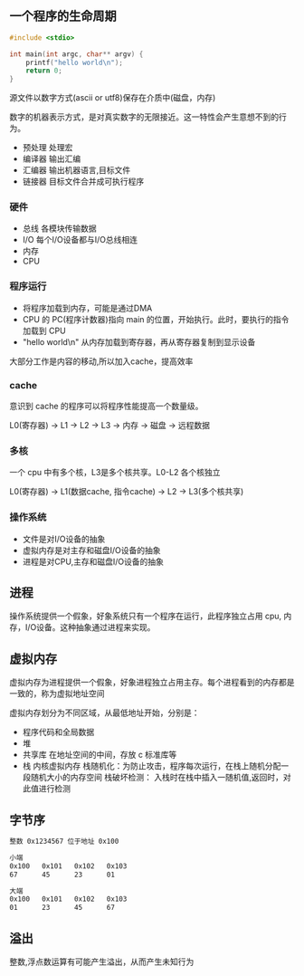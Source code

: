 ## 一个程序的生命周期

```c
#include <stdio>

int main(int argc, char** argv) {
    printf("hello world\n");
    return 0;
}
```

源文件以数字方式(ascii or utf8)保存在介质中(磁盘，内存)

数字的机器表示方式，是对真实数字的无限接近。这一特性会产生意想不到的行为。

* 预处理
  处理宏
* 编译器
  输出汇编
* 汇编器
  输出机器语言,目标文件
* 链接器
  目标文件合并成可执行程序

### 硬件

* 总线
  各模块传输数据
* I/O
  每个I/O设备都与I/O总线相连
* 内存
* CPU

### 程序运行

* 将程序加载到内存，可能是通过DMA
* CPU 的 PC(程序计数器)指向 main 的位置，开始执行。此时，要执行的指令加载到 CPU
* "hello world\n" 从内存加载到寄存器，再从寄存器复制到显示设备

大部分工作是内容的移动,所以加入cache，提高效率

### cache

意识到 cache 的程序可以将程序性能提高一个数量级。

L0(寄存器) -> L1 -> L2 -> L3 -> 内存 -> 磁盘 -> 远程数据

### 多核

一个 cpu 中有多个核，L3是多个核共享。L0-L2 各个核独立

L0(寄存器) -> L1(数据cache, 指令cache) -> L2 -> L3(多个核共享)

### 操作系统

* 文件是对I/O设备的抽象
* 虚拟内存是对主存和磁盘I/O设备的抽象
* 进程是对CPU,主存和磁盘I/O设备的抽象

## 进程

操作系统提供一个假象，好象系统只有一个程序在运行，此程序独立占用 cpu, 内存，I/O设备。这种抽象通过进程来实现。

## 虚拟内存

虚拟内存为进程提供一个假象，好象进程独立占用主存。每个进程看到的内存都是一致的，称为虚拟地址空间

虚拟内存划分为不同区域，从最低地址开始，分别是：

* 程序代码和全局数据
* 堆
* 共享库
  在地址空间的中间，存放 c 标准库等
* 栈
  内核虚拟内存
  栈随机化：为防止攻击，程序每次运行，在栈上随机分配一段随机大小的内存空间
  栈破坏检测： 入栈时在栈中插入一随机值,返回时，对此值进行检测

## 字节序

```bash
整数 0x1234567 位于地址 0x100

小端
0x100   0x101   0x102   0x103
67      45      23      01

大端
0x100   0x101   0x102   0x103
01      23      45      67
```

## 溢出

整数,浮点数运算有可能产生溢出，从而产生未知行为